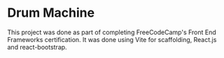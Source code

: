 # Drum Machine

This project was done as part of completing FreeCodeCamp's Front End Frameworks certification. It was done using Vite for scaffolding, React.js and react-bootstrap.